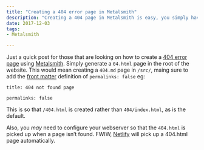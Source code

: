 ```yaml
---
title: "Creating a 404 error page in Metalsmith"
description: "Creating a 404 page in Metalsmith is easy, you simply have to generate a 404.html page in the root of your website"
date: 2017-12-03
tags: 
- Metalsmith

---
```


Just a quick post for those that are looking on how to create a [404 error page](https://en.wikipedia.org/wiki/HTTP_404) using [Metalsmith](http://www.metalsmith.io/). Simply generate a `04.html` page in the root of the website. This would mean creating a `404.md` page in `/src/`, maing sure to add the [front matter](https://jekyllrb.com/docs/frontmatter/) definition of `permalinks: false` eg:

```
title: 404 not found page

permalinks: false
```

This is so that `/404.html` is created rather than `404/index.html`, as is the default. 

Also, you _may_ need to configure your webserver so that the `404.html` is picked up when a page isn’t found. FWIW, [Netlify](https://www.netlify.com/) will pick up a 404.html page automatically.
